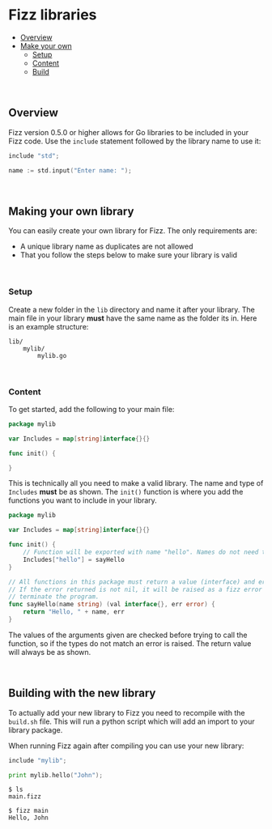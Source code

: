 # **Fizz libraries**

- [Overview](#overview)
- [Make your own](#create)
  - [Setup](#setup)
  - [Content](#content)
  - [Build](#build)

<br>

## <a id="overview"></a> **Overview**

Fizz version 0.5.0 or higher allows for Go libraries to be included in your Fizz code. Use the `include` statement followed by the library name to use it:

```go
include "std";

name := std.input("Enter name: ");
```

<br>

## <a id="create"></a> **Making your own library**

You can easily create your own library for Fizz. The only requirements are:

- A unique library name as duplicates are not allowed
- That you follow the steps below to make sure your library is valid

<br>

### <a id="setup"></a> Setup

Create a new folder in the `lib` directory and name it after your library. The main file in your library **must** have the same name as the folder its in. Here is an example structure:

```
lib/
    mylib/
        mylib.go
```

<br>

### <a id="content"></a> Content

To get started, add the following to your main file:

```go
package mylib

var Includes = map[string]interface{}{}

func init() {

}
```

This is technically all you need to make a valid library. The name and type of `Includes` **must** be as shown. The `init()` function is where you add the functions you want to include in your library.

```go
package mylib

var Includes = map[string]interface{}{}

func init() {
    // Function will be exported with name "hello". Names do not need to match.
    Includes["hello"] = sayHello
}

// All functions in this package must return a value (interface) and error.
// If the error returned is not nil, it will be raised as a fizz error and
// terminate the program.
func sayHello(name string) (val interface{}, err error) {
    return "Hello, " + name, err
}
```

The values of the arguments given are checked before trying to call the function, so if the types do not match an error is raised. The return value will always be as shown.

<br>

## <a id="build"></a> Building with the new library

To actually add your new library to Fizz you need to recompile with the `build.sh` file. This will run a python script which will add an import to your library package.

When running Fizz again after compiling you can use your new library:

```go
include "mylib";

print mylib.hello("John");
```

```console
$ ls
main.fizz

$ fizz main
Hello, John
```
